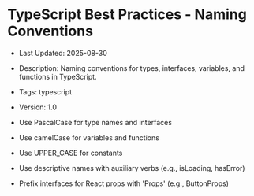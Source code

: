 # TypeScript Best Practices - Naming Conventions
- Last Updated: 2025-08-30
- Description: Naming conventions for types, interfaces, variables, and functions in TypeScript.
- Tags: typescript
- Version: 1.0


- Use PascalCase for type names and interfaces
- Use camelCase for variables and functions
- Use UPPER_CASE for constants
- Use descriptive names with auxiliary verbs (e.g., isLoading, hasError)
- Prefix interfaces for React props with 'Props' (e.g., ButtonProps)
